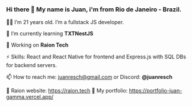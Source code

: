 ### Hi there 👋 My name is Juan, i'm from Rio de Janeiro - Brazil.

🙋‍♂️ I’m 21 years old. I’m a fullstack JS developer.

🌱 I’m currently learning **TXTNestJS**

🔭 Working on **Raion Tech**

⚡ Skills: React and React Native for frontend and Express.js with SQL DBs for backend servers.

📫 How to reach me: juanresch@gmail.com or Discord: **@juanresch**

🐯 Raion website: https://raion.tech
🙋 My portfolio: https://portfolio-juan-gamma.vercel.app/
<!--
**juan-resch/juan-resch** is a ✨ _special_ ✨ repository because its `README.md` (this file) appears on your GitHub profile.

Here are some ideas to get you started:

- 🔭 I’m currently working on ...
- 🌱 I’m currently learning ...
- 👯 I’m looking to collaborate on ...
- 🤔 I’m looking for help with ...
- 💬 Ask me about ...
- 📫 How to reach me: ...
- 😄 Pronouns: ...
- ⚡ Fun fact: ...
-->
